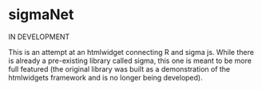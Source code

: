 # sigmaNet

IN DEVELOPMENT

This is an attempt at an htmlwidget connecting R and sigma js.  While there is already a pre-existing library called sigma, this one is meant to be more full featured (the original library was built as a demonstration of the htmlwidgets framework and is no longer being developed).
